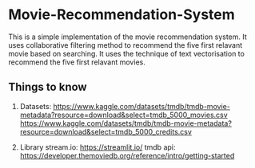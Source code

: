 # Movie-Recommendation-System

This is a simple implementation of the movie recommendation system. 
It uses collaborative filtering method to recommend the five first relavant movie based on searching.
It uses the technique of text vectorisation to recommend the five first relavant movies. 

## Things to know
1. Datasets: 
https://www.kaggle.com/datasets/tmdb/tmdb-movie-metadata?resource=download&select=tmdb_5000_movies.csv
https://www.kaggle.com/datasets/tmdb/tmdb-movie-metadata?resource=download&select=tmdb_5000_credits.csv

2. Library
stream.io: https://streamlit.io/
tmdb api: https://developer.themoviedb.org/reference/intro/getting-started 